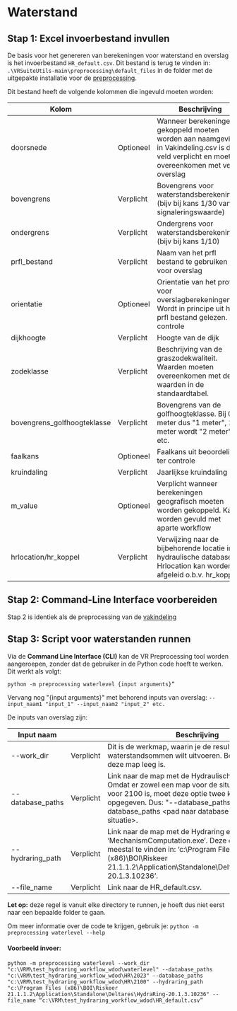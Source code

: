 # Waterstand


## Stap 1: Excel invoerbestand invullen

De basis voor het genereren van berekeningen voor waterstand en overslag is het invoerbestand `HR_default.csv`. Dit bestand is terug te vinden in: ```.\VRSuiteUtils-main\preprocessing\default_files``` in de folder met de uitgepakte installatie voor de [preprocessing](..\Installaties\VRUtils.md).

Dit bestand heeft de volgende kolommen die ingevuld moeten worden:

| Kolom       	                  | 	         | Beschrijving                                                                                                                                                                                 	                                                                                          |
|--------------------------------|-----------|-----------------------------------------------------------------------------------------------------------------------------------------------------------------------------------------------------------------------------------------------------------------------------------------|
| doorsnede    	                 | Optioneel 	 | Wanneer berekeningen gekoppeld moeten worden aan naamgeving in Vakindeling.csv is dit veld verplicht en moet het overeenkomen met veld overslag                                                                                                                                       	 |
| bovengrens     	               | Verplicht 	 | Bovengrens voor waterstandsberekeningen (bijv bij kans 1/30 van de signaleringswaarde)	                                                                                                                                                                                                                                                                                       |
| ondergrens     	               | Verplicht 	 | Ondergrens voor waterstandsberekeningen (bijv bij kans 1/10)                                                                                                                                                                                                                                                                          |
| prfl_bestand      	            | Verplicht 	 | Naam van het prfl bestand te gebruiken voor overslag	                                                                                                                                                                                                                                                                                       |
| orientatie  	                  | Optioneel 	 | Orientatie van het profiel voor overslagberekeningen. Wordt in principe uit het prfl bestand gelezen. Ter controle	                                                                                                                                                                                                                                                                                       |
| dijkhoogte      	              | Verplicht 	 | Hoogte van de dijk                                                                                                                                                              	                                                                                                                         |
| zodeklasse      	              | Verplicht 	 | Beschrijving van de graszodekwaliteit. Waarden moeten overeenkomen met de waarden in de standaardtabel.                                                                                                                                                           	                                                                                          |
| bovengrens_golfhoogteklasse 	  | Verplicht 	 | Bovengrens van de golfhoogteklasse. Bij 0-1 meter dus "1 meter", 1-2 meter wordt "2 meter" etc. 	                                                                                              |
| faalkans 	                     |  Optioneel 	 | Faalkans uit beoordeling, ter controle                                                                                                                                        	                                                                                          |
| kruindaling      	             | Verplicht 	 | Jaarlijkse kruindaling in m                                                                                                                                                                 	                                                                                          |
| m_value          	             | Optioneel 	 | Verplicht wanneer berekeningen geografisch moeten worden gekoppeld. Kan worden gevuld met aparte workflow                                                                                              |
| hrlocation/hr_koppel	          | Verplicht | Verwijzing naar de bijbehorende locatie in de hydraulische database. Hrlocation kan worden afgeleid o.b.v. hr_koppel                                                                                                                                       	                                                                                          |

 
## Stap 2: Command-Line Interface voorbereiden
Stap 2 is identiek als de preprocessing van de [vakindeling](Vakindeling.md)

## Stap 3: Script voor waterstanden runnen 

Via de **Command Line Interface (CLI)** kan de VR Preprocessing tool worden aangeroepen, zonder dat de gebruiker in de Python code hoeft te werken. Dit werkt als volgt:

```
python -m preprocessing waterlevel {input arguments}”
```

Vervang nog "{input arguments}" met behorend inputs van overslag: ```--input_naam1 "input_1" --input_naam2 "input_2" etc.```

De inputs van overslag zijn: 

| Input naam       	      | 	           | Beschrijving                                                                                                                                                                                 	                                                                                                                                                                               |
|-------------------------|-------------|------------------------------------------------------------------------------------------------------------------------------------------------------------------------------------------------------------------------------------------------------------------------------------------------------------------------------------------------------------------------------|
| --work_dir  	       | Verplicht 	 | 	Dit is de werkmap, waarin je de resultaten van de waterstandsommen wilt uitvoeren. Belangrijk is dat deze map leeg is.                                                                                                                                                                                                                                                                                                        |
| --database_paths     	 | Verplicht 	 | Link naar de map met de Hydraulische database. Omdat er zowel een map voor de situatie huidig, als voor 2100 is, moet deze optie twee keer worden opgegeven. Dus: "--database_paths <pad naar de database voor huidige situatie> --database_paths <pad naar database voor de 2100 situatie>.                                                                                 |
| --hydraring_path    	   | Verplicht 	 | Link naar de map met de Hydraring executable ‘MechanismComputation.exe’. Deze executable is meestal te vinden in: ‘c:\Program Files (x86)\BOI\Riskeer 21.1.1.2\Application\Standalone\Deltares\HydraRing-20.1.3.10236’.                                                                                                                                                     	 |
| --file_name    | Verplicht 	 | Link naar de HR_default.csv.                                                                                                                                                     	                                                                                                                                                                                           |


**Let op:** deze regel is vanuit elke directory te runnen, je hoeft dus niet eerst naar een bepaalde folder te gaan.

Om meer informatie over de code te krijgen, gebruik je: 
``` python -m preprocessing waterlevel --help ```

#### Voorbeeld invoer: 
```
python -m preprocessing waterlevel --work_dir "c:\VRM\test_hydraring_workflow_wdod\waterlevel" --database_paths "c:\VRM\test_hydraring_workflow_wdod\HR\2023" --database_paths "c:\VRM\test_hydraring_workflow_wdod\HR\2100" --hydraring_path "c:\Program Files (x86)\BOI\Riskeer 21.1.1.2\Application\Standalone\Deltares\HydraRing-20.1.3.10236" --file_name “c:\VRM\test_hydraring_workflow_wdod\HR_default.csv”
```
